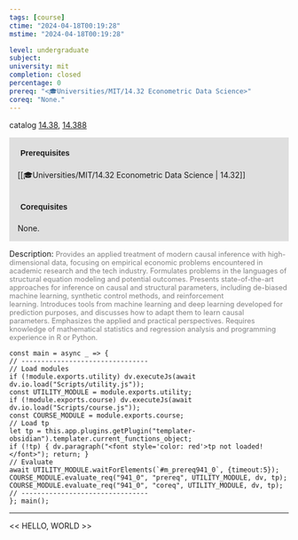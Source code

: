 ```yaml
---
tags: [course]
ctime: "2024-04-18T00:19:28"
mstime: "2024-04-18T00:19:28"

level: undergraduate
subject: 
university: mit
completion: closed
percentage: 0
prereq: "<🎓Universities/MIT/14.32 Econometric Data Science>"
coreq: "None."
---
```


catalog [14.38](http://student.mit.edu/catalog/m14a.html#14.38), [14.388](http://student.mit.edu/catalog/m14a.html#14.388)

<span style="display: block; padding: 15px; background-color: rgb(100, 100, 100, 0.2);"><font id="m_prereq941_0" style="display: block; font-family: Arial, sans-serif; font-weight: bold; padding: 5px">Prerequisites</font><br><span id="prereq941_0">[[🎓Universities/MIT/14.32 Econometric Data Science | 14.32]]</span></span>
<span style="display: block; padding: 15px; background-color: rgb(100, 100, 100, 0.2);"><font id="m_coreq941_0" style="display: block; font-family: Arial, sans-serif; font-weight: bold; padding: 5px">Corequisites</font><br><span id="coreq941_0">None.</span></span>

<font style="">Description:</font>
<font style="color: grey; font-size: 0.8rem;">Provides an applied treatment of modern causal inference with high-dimensional data, focusing on empirical economic problems encountered in academic research and the tech industry. Formulates problems in the languages of structural equation modeling and potential outcomes. Presents state-of-the-art approaches for inference on causal and structural parameters, including de-biased machine learning, synthetic control methods, and reinforcement learning. Introduces tools from machine learning and deep learning developed for prediction purposes, and discusses how to adapt them to learn causal parameters. Emphasizes the applied and practical perspectives. Requires knowledge of mathematical statistics and regression analysis and programming experience in R or Python.</font>

```dataviewjs
const main = async _ => {
// --------------------------------
// Load modules
if (!module.exports.utility) dv.executeJs(await dv.io.load("Scripts/utility.js"));
const UTILITY_MODULE = module.exports.utility;
if (!module.exports.course) dv.executeJs(await dv.io.load("Scripts/course.js"));
const COURSE_MODULE = module.exports.course;
// Load tp
let tp = this.app.plugins.getPlugin("templater-obsidian").templater.current_functions_object;
if (!tp) { dv.paragraph("<font style='color: red'>tp not loaded!</font>"); return; }
// Evaluate
await UTILITY_MODULE.waitForElements(`#m_prereq941_0`, {timeout:5});
COURSE_MODULE.evaluate_req("941_0", "prereq", UTILITY_MODULE, dv, tp);
COURSE_MODULE.evaluate_req("941_0", "coreq", UTILITY_MODULE, dv, tp);
// --------------------------------
}; main();
```

---

<< HELLO, WORLD >>
